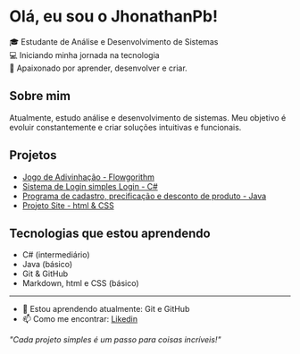 # Olá, eu sou o JhonathanPb!

🎓 Estudante de Análise e Desenvolvimento de Sistemas  
💻 Iniciando minha jornada na tecnologia  
🚀 Apaixonado por aprender, desenvolver e criar. 

## Sobre mim
Atualmente, estudo análise e desenvolvimento de sistemas. Meu objetivo é evoluir constantemente e criar soluções intuitivas e funcionais.

## Projetos
- [Jogo de Adivinhação - Flowgorithm](https://github.com/JhonathanPb/jogo-adivinhacao-flowgorithm/tree/main) 
- [Sistema de Login simples Login - C#](https://github.com/JhonathanPb/sistema-login-csharp)
- [Programa de cadastro, precificação e desconto de produto - Java](https://github.com/JhonathanPb/meumercado-Java)
- [Projeto Site - html & CSS](https://github.com/JhonathanPb/projeto-site)

## Tecnologias que estou aprendendo
- C# (intermediário)
- Java (básico)
- Git & GitHub
- Markdown, html e CSS (básico)

---

- 🌱 Estou aprendendo atualmente: Git e GitHub
- 📫 Como me encontrar: [Likedin](https://www.linkedin.com/in/jhonathanpablo)

  

_"Cada projeto simples é um passo para coisas incríveis!"_


<!--
**JhonathanPb/JhonathanPb** is a ✨ _special_ ✨ repository because its `README.md` (this file) appears on your GitHub profile.

Here are some ideas to get you started:

- 🔭 I’m currently working on ...
- 🌱 I’m currently learning ...
- 👯 I’m looking to collaborate on ...
- 🤔 I’m looking for help with ...
- 💬 Ask me about ...
- 📫 How to reach me: ...
- 😄 Pronouns: ...
- ⚡ Fun fact: ...
-->
